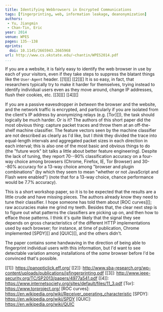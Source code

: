 ```yaml
---
title: Identifying Webbrowsers in Encrypted Communications
tags: [fingerprinting, web, information leakage, deanonymization]
authors:
 - Yu, Jiangmin
 - Chan-Tin, Eric
year: 2014
venue: WPES
pages: 135--138
eprints:
  doi: 10.1145/2665943.2665968
url: http://www.cs.okstate.edu/~chantin/WPES2014.pdf
...
```


If you are a website, it is fairly easy to identify the web browser in
use by each of your visitors, even if they take steps to suppress the
blatant things like the `User-Agent` header. [[1]][] [[2]][] It is so
easy, in fact, that researchers typically try to make it harder for
themselves, trying instead to identify individual users even as they
move around, change IP addresses, flush their cookies, etc. [[3]][]
[[4]][]

If you are a passive eavesdropper *in between* the browser and the
website, and the network traffic is encrypted, and particularly if you
are isolated from the client's IP address by anonymizing relays
(e.g. [Tor][]), the task should logically be much harder.  Or is it?
The authors of this short paper did the most obvious thing: capture
packet traces and throw them at an off-the-shelf machine classifier.
The feature vectors seen by the machine classifier are not described
as clearly as I'd like, but I *think* they divided the trace into
equal-length intervals and aggregated packet sizes in each direction
in each interval; this is also one of the most basic and obvious
things to do (the "future work" bit talks a little about better
feature engineering).  Despite the lack of tuning, they report 70--90%
classification accuracy on a four-way choice among browsers (Chrome,
Firefox, IE, Tor Browser) and 30--80% accuracy for a 13-way choice
among "browser and plugin combinations" (by which they seem to mean
"whether or not JavaScript and Flash were enabled") (note that for a
13-way choice, chance performance would be 7.7% accuracy).

This is a short workshop paper, so it is to be expected that the
results are a little crude and have missing pieces.  The authors
already know they need to tune their classifier.  I hope someone has
told them about [ROC curves][]; raw accuracies make me grind my teeth.
Besides that, the clear next step is to figure out what patterns the
classifiers are picking up on, and then how to efface those patterns.
I think it's quite likely that the signal they see depends on gross
characteristics of the different HTTP implementations used by each
browser; for instance, at time of publication, Chrome implemented
[SPDY][] and [QUIC][], and the others didn't.

The paper contains some handwaving in the direction of being able to
fingerprint individual users with this information, but I'd want to
see detectable variation among installations of the *same* browser
before I'd be convinced that's possible.

[[1]]: https://panopticlick.eff.org/
[[2]]: http://www.sba-research.org/wp-content/uploads/publications/jsfingerprinting.pdf
[[3]]: http://www.ieee-security.org/TC/SP2013/papers/4977a541.pdf
[[4]]: https://www.internetsociety.org/sites/default/files/11_3.pdf
[Tor]: https://www.torproject.org/
[ROC curves]: https://en.wikipedia.org/wiki/Receiver_operating_characteristic
[SPDY]: https://en.wikipedia.org/wiki/SPDY
[QUIC]: https://en.wikipedia.org/wiki/QUIC
